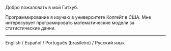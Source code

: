 Добро пожаловать в мой Гитхуб.

Программирование я изучаю в университете Колгейт в США. Мне интересувует програмировать математические модели за статистические данни.

---

English / Español / Português (brasileiro) / Русский язык 
